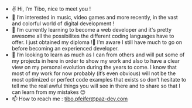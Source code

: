 - ✌ Hi, I’m Tibo, nice to meet you !
- 👀 I’m interested in music, video games and more recently, in the vast and colorful world of digital development !
- 🌱 I’m currently learning to become a web developer and it's pretty awesome all the possibilites the different coding languages have to offer. I just obtained my diploma !🥇 I’m aware 
I still have much to go on before becoming an experienced developer. 
- 📓 I’m looking to learn as much as I can from others and will put some of my projects in here in order to show my work and also to have a clear view on my personal evolution during the years to come. 
I know that most of my work for now probably (it’s even obvious) will not be the most optimized or perfect code examples that exists so don’t hesitate to tell me the real awful things you will see in there and to share so that I can learn from my mistakes 😊
- 📫 How to reach me : tibo.pfeifer@paz-dev.com

<!---
Soliquidus/Soliquidus is a ✨ special ✨ repository because its `README.md` (this file) appears on your GitHub profile.
You can click the Preview link to take a look at your changes.
--->
